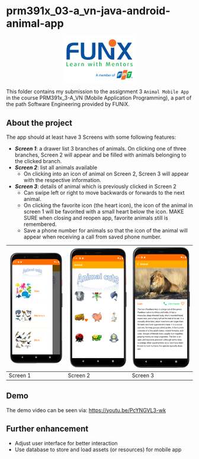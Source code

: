 # prm391x_03-a_vn-java-android-animal-app


<p align="center"><a href="https://funix.edu.vn/gioi-thieu-funix/"><img src="/res/image/funix.png" width="200"/></a></p>

 This folder contains my submission to the assignment 3 `Animal Mobile App` in the course PRM391x_3-A_VN (Mobile Application Programming), a part of the path Software Engineering provided by FUNiX.



## About the project
The app should at least have 3 Screens with some following features:
- _**Screen 1**_: a drawer list 3 branches of animals. On clicking one of three branches, Screen 2 will appear and be filled with animals belonging to the clicked branch.
- **_Screen 2_**: list all animals available
  - On clicking into an icon of animal on Screen 2, Screen 3 will appear with the respective information.
- **_Screen 3_**: details of animal which is previously clicked in Screen 2
  - Can swipe left or right to move backwards or forwards to the next animal.
  - On clicking the favorite icon (the heart icon), the icon of the animal in screen 1 will be favorited with a small heart below the icon. MAKE SURE when closing and reopen app, favorite animals still is remembered.
  - Save a phone number for animals so that the icon of the animal will appear when receiving a call from saved phone number.

| ![](res/image/screen3.png) | ![](res/image/screen1.png) | ![](res/image/screen2.png)     |
| :-------------| :------------- | :------------- |
| Screen 1      | Screen 2    | Screen 3       |



## Demo

The demo video can be seen via: https://youtu.be/PcYNGVL3-wk




## Further enhancement
- Adjust user interface for better interaction
- Use database to store and load assets (or resources) for mobile app
